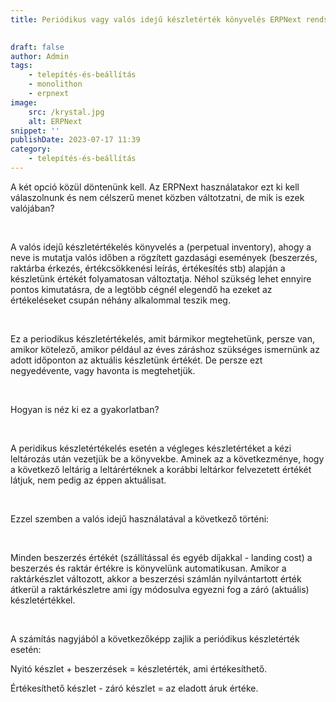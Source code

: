 ```yaml
---
title: Periódikus vagy valós idejű készletérték könyvelés ERPNext rendszerben

			
draft: false
author: Admin
tags:
    - telepítés-és-beállítás
    - monolithon
    - erpnext
image:
    src: /krystal.jpg
    alt: ERPNext
snippet: ''
publishDate: 2023-07-17 11:39
category:
    - telepítés-és-beállítás
---
```


<div class="ql-editor read-mode"><p>A két opció közül döntenünk kell. Az ERPNext használatakor ezt ki kell válaszolnunk és nem célszerű menet közben váltotzatni, de mik is ezek valójában?</p><p><br></p><p>A valós idejű készletértékelés könyvelés a (perpetual inventory), ahogy a neve is mutatja valós időben a rögzített gazdasági események (beszerzés, raktárba érkezés, értékcsökkenési leírás, értékesítés stb) alapján a készletünk értékét folyamatosan változtatja. Néhol szükség lehet ennyire pontos kimutatásra, de a legtöbb cégnél elegendő ha ezeket az értékeléseket csupán néhány alkalommal teszik meg. </p><p><br></p><p>Ez a periodikus készletértékelés, amit bármikor megtehetünk, persze van, amikor kötelező, amikor például az éves záráshoz szükséges ismernünk az adott időponton az aktuális készletünk értékét. De persze ezt negyedévente, vagy havonta is megtehetjük. </p><p><br></p><p>Hogyan is néz ki ez a gyakorlatban?</p><p><br></p><p>A peridikus készletértékelés esetén a végleges készletértéket a kézi leltározás után vezetjük be a könyvekbe. Aminek az a következménye, hogy a következő leltárig a leltárértéknek a korábbi leltárkor felvezetett értékét látjuk, nem pedig az éppen aktuálisat. </p><p><br></p><p>Ezzel szemben a valós idejű használatával a következő történi:</p><p><br></p><p>Minden beszerzés értékét (szállítással és egyéb díjakkal - landing cost) a beszerzés és raktár értékre is könyvelünk automatikusan. Amikor a raktárkészlet változott, akkor a beszerzési számlán nyilvántartott érték átkerül a raktárkészletre ami így módosulva egyezni fog a záró (aktuális) készletértékkel. </p><p><br></p><p>A számítás nagyjából a következőképp zajlik a periódikus készletérték esetén:</p><p>Nyitó készlet + beszerzések = készletérték, ami értékesíthető. </p><p>Értékesíthető készlet - záró készlet = az eladott áruk értéke.</p></div>

